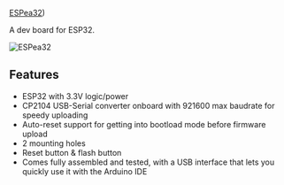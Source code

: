 [ESPea32](https://blog.aprbrother.com/product/espea32))

A dev board for ESP32.

![ESPea32](http://7fvk57.com1.z0.glb.clouddn.com/espea32-pinouts.png)

## Features

* ESP32 with 3.3V logic/power
* CP2104 USB-Serial converter onboard with 921600 max baudrate for speedy uploading
* Auto-reset support for getting into bootload mode before firmware upload
* 2 mounting holes
* Reset button & flash button
* Comes fully assembled and tested, with a USB interface that lets you quickly use it with the Arduino IDE
